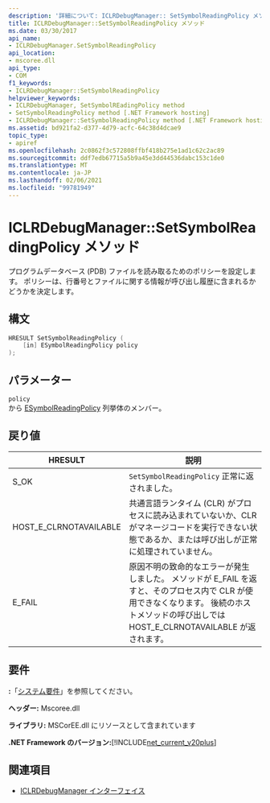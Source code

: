 ```yaml
---
description: '詳細について: ICLRDebugManager:: SetSymbolReadingPolicy メソッド'
title: ICLRDebugManager::SetSymbolReadingPolicy メソッド
ms.date: 03/30/2017
api_name:
- ICLRDebugManager.SetSymbolReadingPolicy
api_location:
- mscoree.dll
api_type:
- COM
f1_keywords:
- ICLRDebugManager::SetSymbolReadingPolicy
helpviewer_keywords:
- ICLRDebugManager, SetSymbolREadingPolicy method
- SetSymbolReadingPolicy method [.NET Framework hosting]
- ICLRDebugManager::SetSymbolReadingPolicy method [.NET Framework hosting]
ms.assetid: bd921fa2-d377-4d79-acfc-64c38d4dcae9
topic_type:
- apiref
ms.openlocfilehash: 2c0862f3c572808ffbf418b275e1ad1c62c2ac89
ms.sourcegitcommit: ddf7edb67715a5b9a45e3dd44536dabc153c1de0
ms.translationtype: MT
ms.contentlocale: ja-JP
ms.lasthandoff: 02/06/2021
ms.locfileid: "99781949"
---
```

# <a name="iclrdebugmanagersetsymbolreadingpolicy-method"></a>ICLRDebugManager::SetSymbolReadingPolicy メソッド

プログラムデータベース (PDB) ファイルを読み取るためのポリシーを設定します。 ポリシーは、行番号とファイルに関する情報が呼び出し履歴に含まれるかどうかを決定します。  
  
## <a name="syntax"></a>構文  
  
```cpp  
HRESULT SetSymbolReadingPolicy (  
    [in] ESymbolReadingPolicy policy  
);  
```  
  
## <a name="parameters"></a>パラメーター  

 `policy`  
 から [ESymbolReadingPolicy](esymbolreadingpolicy-enumeration.md) 列挙体のメンバー。  
  
## <a name="return-value"></a>戻り値  
  
|HRESULT|説明|  
|-------------|-----------------|  
|S_OK|`SetSymbolReadingPolicy` 正常に返されました。|  
|HOST_E_CLRNOTAVAILABLE|共通言語ランタイム (CLR) がプロセスに読み込まれていないか、CLR がマネージコードを実行できない状態であるか、または呼び出しが正常に処理されていません。|  
|E_FAIL|原因不明の致命的なエラーが発生しました。 メソッドが E_FAIL を返すと、そのプロセス内で CLR が使用できなくなります。 後続のホストメソッドの呼び出しでは HOST_E_CLRNOTAVAILABLE が返されます。|  
  
## <a name="requirements"></a>要件  

 **:**「[システム要件](../../get-started/system-requirements.md)」を参照してください。  
  
 **ヘッダー:** Mscoree.dll  
  
 **ライブラリ:** MSCorEE.dll にリソースとして含まれています  
  
 **.NET Framework のバージョン:**[!INCLUDE[net_current_v20plus](../../../../includes/net-current-v20plus-md.md)]  
  
## <a name="see-also"></a>関連項目

- [ICLRDebugManager インターフェイス](iclrdebugmanager-interface.md)
